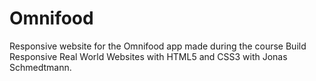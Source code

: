 # Omnifood
Responsive website for the Omnifood app made during the course Build Responsive Real World Websites with HTML5 and CSS3 with Jonas Schmedtmann.

